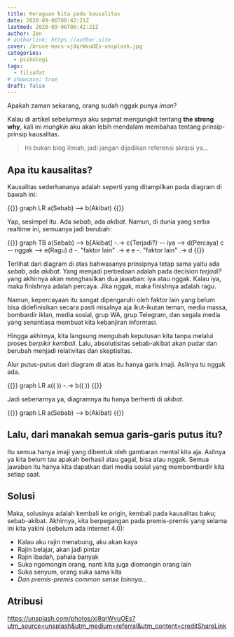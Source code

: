 ```yaml
---
title: Keraguan kita pada kausalitas
date: 2020-09-06T00:42:21Z
lastmod: 2020-09-06T00:42:21Z
author: Zen
# authorlink: https://author.site
cover: /bruce-mars-xj8qrWvuOEs-unsplash.jpg
categories:
  - psikologi
tags:
  - filsafat
# showcase: true
draft: false
---
```


Apakah zaman sekarang, orang sudah nggak punya _iman_?

<!--more-->

Kalau di artikel sebelumnya aku sepmat mengungkit tentang **the strong why**, kali ini _mungkin_ aku akan lebih mendalam membahas tentang prinsip-prinsip kausalitas.

> Ini bukan blog ilmiah, jadi jangan dijadikan referensi skripsi ya...

## Apa itu kausalitas?

Kausalitas sederhananya adalah seperti yang ditampilkan pada diagram di bawah ini:

{{<mermaid>}}
graph LR
a(Sebab) --> b(Akibat)
{{</mermaid>}}

Yap, sesimpel itu. Ada _sebab_, ada _akibat_. Namun, di dunia yang serba realtime ini, semuanya jadi berubah:

{{<mermaid>}}
graph TB
a(Sebab) --> b[Akibat] -.-> c{Terjadi?} -- iya --> d(Percaya)
c -- nggak --> e(Ragu)
d -. "faktor lain" .-> e
e -. "faktor lain" .-> d
{{</mermaid>}}

Terlihat dari diagram di atas bahwasanya prinsipnya tetap sama yaitu ada _sebab_, ada _akibat_. Yang menjadi perbedaan adalah pada decision _terjadi?_ yang akhirnya akan menghasilkan dua jawaban: iya atau nggak. Kalau iya, maka finishnya adalah percaya. Jika nggak, maka finishnya adalah ragu.

Namun, kepercayaan itu sangat dipengaruhi oleh faktor lain yang belum bisa didefinisikan secara pasti misalnya aja ikut-ikutan teman, media massa, bombardir iklan, media sosial, grup WA, grup Telegram, dan segala media yang senantiasa membuat kita kebanjiran informasi.

Hingga akhirnya, kita langsung mengubah keputusan kita tanpa melalui proses _berpikir kembali_. Lalu, absolutisitas sebab-akibat akan pudar dan berubah menjadi relativitas dan skeptisitas.

Alur putus-putus dari diagram di atas itu hanya garis imaji. Aslinya tu nggak ada.

{{<mermaid>}}
graph LR
a((&nbsp;)) -.-> b((&nbsp;))
{{</mermaid>}}

Jadi sebenarnya ya, diagramnya itu hanya berhenti di _akibat_.

{{<mermaid>}}
graph LR
a(Sebab) --> b(Akibat)
{{</mermaid>}}

## Lalu, dari manakah semua garis-garis putus itu?

Itu semua hanya imaji yang dibentuk oleh gambaran mental kita aja. Aslinya ya kita belum tau apakah berhasil atau gagal, bisa atau nggak. Semua jawaban itu hanya kita dapatkan dari media sosial yang membombardir kita setiap saat.

## Solusi

Maka, solusinya adalah kembali ke origin, kembali pada kausalitas baku; sebab-akibat. Akhirnya, kita berpegangan pada premis-premis yang selama ini kita yakini (sebelum ada internet 4.0):

- Kalau aku rajin menabung, aku akan kaya
- Rajin belajar, akan jadi pintar
- Rajin ibadah, pahala banyak
- Suka ngomongin orang, nanti kita juga diomongin orang lain
- Suka senyum, orang suka sama kita
- _Dan premis-premis common sense lainnya..._

## Atribusi

<https://unsplash.com/photos/xj8qrWvuOEs?utm_source=unsplash&utm_medium=referral&utm_content=creditShareLink>
